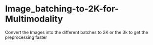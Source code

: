 # Image_batching-to-2K-for-Multimodality
Convert the Images into the different batches to 2K or the 3k to get the preprocessing faster
